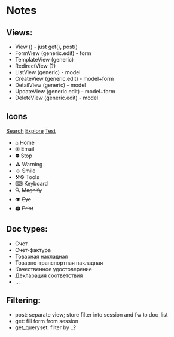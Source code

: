 # Notes

## Views:
- View () - just get(), post()
- FormView (generic.edit) - form
- TemplateView (generic)
- RedirectView (?)
- ListView (generic) - model
- CreateView (generic.edit) - model+form
- DetailView (generic) - model
- UpdateView (generic.edit) - model+form
- DeleteView (generic.edit) - model

## Icons
[Search](https://www.amp-what.com/unicode/search/home)
[Explore](https://www.toptal.com/designers/htmlarrows/)
[Test](https://mothereff.in/html-entities)
- &#8962; Home
- &#9993; Email
- &#9940; Stop
- &#9888; Warning
- &#9786; Smile
- &#9874;&#9881; Tools
- &#9000; Keyboard
- &#128269; ~~Magnify~~
- &#128065; ~~Eye~~
- &#128424; ~~Print~~

## Doc types:
- Счет
- Счет-фактура
- Товарная накладная
- Товарно-транспортная накладная
- Качественное удостоверение
- Декларация соответствия
- &hellip;

## Filtering:
- post: separate view; store filter into session and fw to doc_list
- get: fill form from session
- get_queryset: filter by ..?
